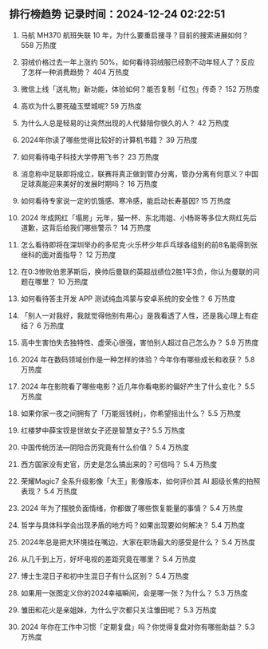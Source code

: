 
## 排行榜趋势 记录时间：2024-12-24 02:22:51
  
  1. 马航 MH370 航班失联 10 年，为什么要重启搜寻？目前的搜索进展如何？ 558 万热度
    
  2. 羽绒价格过去一年上涨约 50%，如何看待羽绒服已经割不动年轻人了？反应了怎样一种消费趋势？ 404 万热度
    
  3. 微信上线「送礼物」新功能，体验如何？能否复制「红包」传奇？ 152 万热度
    
  4. 高欢为什么要死磕玉壁城呢? 59 万热度
    
  5. 为什么人总是轻易的让突然出现的人代替陪你很久的人？ 42 万热度
    
  6. 2024年你读了哪些觉得比较好的计算机书籍？ 39 万热度
    
  7. 如何看待电子科技大学停用飞书？ 23 万热度
    
  8. 消息称中足联即将成立，联赛将真正做到管办分离，管办分离有何意义？中国足球真能迎来美好的发展时期吗？ 16 万热度
    
  9. 如何看待专家说一定的饥饿感、寒冷感，能启动长寿基因? 15 万热度
    
  10. 2024 年成网红「塌房」元年，猫一杯、东北雨姐、小杨哥等多位大网红先后道歉，这背后给我们哪些警示？ 14 万热度
    
  11. 怎么看待即将在深圳举办的多尼克·火乐杯少年乒乓球各组别的前8名能得到张继科的面对面指导？ 12 万热度
    
  12. 在0:3惨败伯恩茅斯后，换帅后曼联的英超战绩位2胜1平3负，你认为曼联的问题在哪里？ 10 万热度
    
  13. 如何看待答主开发 APP 测试纯血鸿蒙与安卓系统的安全性？ 6 万热度
    
  14. 「别人一对我好，我就觉得他别有用心」是我看透了人性，还是我心理上有症结？ 6 万热度
    
  15. 高中生害怕失去独特性、虚荣心很强，害怕别人超过自己怎么办？ 5.9 万热度
    
  16. 2024 年在数码领域创作是一种怎样的体验？今年你有哪些成长和收获？ 5.8 万热度
    
  17. 2024 年在影院看了哪些电影？近几年你看电影的偏好产生了什么变化？ 5.5 万热度
    
  18. 如果你家一夜之间拥有了「万能摇钱树」，你希望摇出什么？ 5.5 万热度
    
  19. 红楼梦中薛宝钗是世故女子还是智慧女子? 5.5 万热度
    
  20. 中国传统历法—阴阳合历究竟有什么价值？ 5.4 万热度
    
  21. 西方国家没有史官，历史是怎么搞出来的？可信吗？ 5.4 万热度
    
  22. 荣耀Magic7 全系升级影像「大王」影像版本，如何评价其 AI 超级长焦的拍照表现？ 5.4 万热度
    
  23. 2024 年为了摆脱负面情绪，你都做了哪些恢复能量的事情？ 5.4 万热度
    
  24. 哲学与具体科学会出现矛盾的地方吗？如果出现要如何解决？ 5.4 万热度
    
  25. 2024年总是把大环境挂在嘴边，大家在职场最大的感受是什么？ 5.4 万热度
    
  26. 从几千到上万，好坏电视的差距究竟在哪里？ 5.4 万热度
    
  27. 博士生混日子和初中生混日子有什么区别？ 5.4 万热度
    
  28. 如果用一张图定义你的2024幸福瞬间，会是哪一张？为什么？ 5.3 万热度
    
  29. 雏田和花火是亲姐妹，为什么宁次都只关注雏田呢？ 5.3 万热度
    
  30. 2024 年你在工作中习惯「定期复盘」吗？你觉得复盘对你有哪些助益？ 5.3 万热度
    